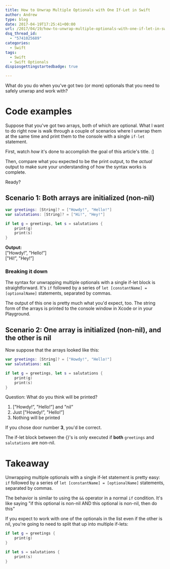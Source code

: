 ```yaml
---
title: How to Unwrap Multiple Optionals with One If-Let in Swift
author: Andrew
type: blog
date: 2017-04-19T17:25:41+00:00
url: /2017/04/19/how-to-unwrap-multiple-optionals-with-one-if-let-in-swift/
dsq_thread_id:
  - "5741025689"
categories:
  - Swift
tags:
  - Swift
  - Swift Optionals
dispiosgettingstartedbadge: true

---
```

What do you do when you've got two (or more) optionals that you need to safely unwrap and work with?

# Code examples

Suppose that you've got two arrays, both of which are optional. What I want to do right now is walk through a couple of scenarios where I unwrap them at the same time and print them to the console with a single `if-let` statement.

First, watch _how_ it's done to accomplish the goal of this article's title. :]

Then, compare what you expected to be the print output, to the _actual_ output to make sure your understanding of how the syntax works is complete.

Ready?

## Scenario 1: Both arrays are initialized (non-nil)

```swift
var greetings: [String]? = ["Howdy!", "Hello!"]
var salutations: [String]? = ["Hi!", "Hey!"]
```

```swift
if let g = greetings, let s = salutations {
    print(g)
    print(s)
}
```

**Output:**  
["Howdy!&#8221;, "Hello!&#8221;]  
["Hi!&#8221;, "Hey!&#8221;]

### Breaking it down

The syntax for unwrapping multiple optionals with a single if-let block is straightforward. It's `if` followed by a series of `let [constantName] = [optionalName]` statements, separated by commas.

The output of this one is pretty much what you'd expect, too. The string form of the arrays is printed to the console window in Xcode or in your Playground.

## Scenario 2: One array is initialized (non-nil), and the other is nil

Now suppose that the arrays looked like this:

```swift
var greetings: [String]? = ["Howdy!", "Hello!"]
var salutations: nil
```

```swift
if let g = greetings, let s = salutations {
    print(g)
    print(s)
}
```

Question: What do you think will be printed?

1) ["Howdy!&#8221;, "Hello!&#8221;] and "nil&#8221;  
2) Just ["Howdy!&#8221;, "Hello!&#8221;]  
3) Nothing will be printed

If you chose door number **3**, you'd be correct.

The if-let block between the {}'s is only executed if **both** `greetings` and `salutations` are non-nil.

# Takeaway

Unwrapping multiple optionals with a single if-let statement is pretty easy: `if` followed by a series of `let [constantName] = [optionalName]` statements, separated by commas.

The behavior is similar to using the `&&` operator in a normal `if` condition. It's like saying "if this optional is non-nil AND this optional is non-nil, then do this&#8221;

If you expect to work with one of the optionals in the list even if the other is nil, you're going to need to split that up into multiple if-lets:

```swift
if let g = greetings {
    print(g)
}

if let s = salutations {
    print(s)
}
```